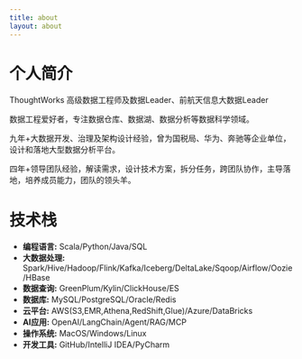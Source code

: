 ```yaml
---
title: about
layout: about
---
```



# 个人简介
ThoughtWorks 高级数据工程师及数据Leader、前航天信息大数据Leader

数据工程爱好者，专注数据仓库、数据湖、数据分析等数据科学领域。

九年+大数据开发、治理及架构设计经验，曾为国税局、华为、奔驰等企业单位，设计和落地大型数据分析平台。

四年+领导团队经验，解读需求，设计技术方案，拆分任务，跨团队协作，主导落地，培养成员能力，团队的领头羊。



# 技术栈
- **编程语言:** Scala/Python/Java/SQL
- **大数据处理:** Spark/Hive/Hadoop/Flink/Kafka/Iceberg/DeltaLake/Sqoop/Airflow/Oozie/HBase
- **数据查询:** GreenPlum/Kylin/ClickHouse/ES
- **数据库:** MySQL/PostgreSQL/Oracle/Redis
- **云平台:** AWS(S3,EMR,Athena,RedShift,Glue)/Azure/DataBricks
- **AI应用:** OpenAI/LangChain/Agent/RAG/MCP
- **操作系统:** MacOS/Windows/Linux
- **开发工具:** GitHub/IntelliJ IDEA/PyCharm
